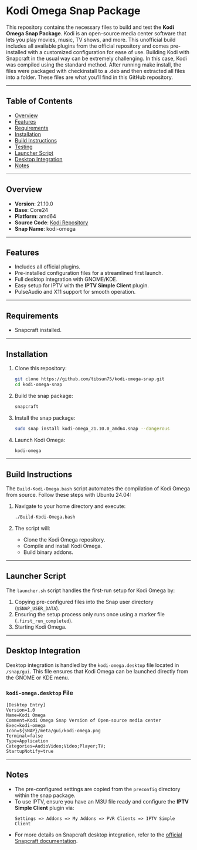 # Kodi Omega Snap Package

This repository contains the necessary files to build and test the **Kodi Omega Snap Package**. Kodi is an open-source media center software that lets you play movies, music, TV shows, and more. This unofficial build includes all available plugins from the official repository and comes pre-installed with a customized configuration for ease of use.
Building Kodi with Snapcraft in the usual way can be extremely challenging. In this case, Kodi was compiled using the standard method. After running make install, the files were packaged with checkinstall to a .deb and then extracted all files into a folder. These files are what you’ll find in this GitHub repository.

---

## Table of Contents

- [Overview](#overview)
- [Features](#features)
- [Requirements](#requirements)
- [Installation](#installation)
- [Build Instructions](#build-instructions)
- [Testing](#testing)
- [Launcher Script](#launcher-script)
- [Desktop Integration](#desktop-integration)
- [Notes](#notes)

---

## Overview

- **Version**: 21.10.0
- **Base**: Core24
- **Platform**: amd64
- **Source Code**: [Kodi Repository](https://github.com/xbmc/xbmc)
- **Snap Name**: kodi-omega

---

## Features

- Includes all official plugins.
- Pre-installed configuration files for a streamlined first launch.
- Full desktop integration with GNOME/KDE.
- Easy setup for IPTV with the **IPTV Simple Client** plugin.
- PulseAudio and X11 support for smooth operation.

---

## Requirements

- Snapcraft installed.

---

## Installation

1. Clone this repository:
   ```bash
   git clone https://github.com/tibsun75/kodi-omega-snap.git
   cd kodi-omega-snap
   ```

2. Build the snap package:
   ```bash
   snapcraft
   ```

3. Install the snap package:
   ```bash
   sudo snap install kodi-omega_21.10.0_amd64.snap --dangerous
   ```

4. Launch Kodi Omega:
   ```bash
   kodi-omega
   ```

---

## Build Instructions

The `Build-Kodi-Omega.bash` script automates the compilation of Kodi Omega from source. 
Follow these steps with Ubuntu 24.04:

1. Navigate to your home directory and execute:
   ```bash
   ./Build-Kodi-Omega.bash
   ```

2. The script will:
   - Clone the Kodi Omega repository.
   - Compile and install Kodi Omega.
   - Build binary addons.

---

## Launcher Script

The `launcher.sh` script handles the first-run setup for Kodi Omega by:

1. Copying pre-configured files into the Snap user directory (`$SNAP_USER_DATA`).
2. Ensuring the setup process only runs once using a marker file (`.first_run_completed`).
3. Starting Kodi Omega.

---

## Desktop Integration

Desktop integration is handled by the `kodi-omega.desktop` file located in `/snap/gui`. This file ensures that Kodi Omega can be launched directly from the GNOME or KDE menu.

### `kodi-omega.desktop` File

```desktop
[Desktop Entry]
Version=1.0
Name=Kodi Omega
Comment=Kodi Omega Snap Version of Open-source media center
Exec=kodi-omega
Icon=${SNAP}/meta/gui/kodi-omega.png
Terminal=false
Type=Application
Categories=AudioVideo;Video;Player;TV;
StartupNotify=true
```

---

## Notes

- The pre-configured settings are copied from the `preconfig` directory within the snap package.
- To use IPTV, ensure you have an M3U file ready and configure the **IPTV Simple Client** plugin via:
  ```
  Settings => Addons => My Addons => PVR Clients => IPTV Simple Client
  ```
- For more details on Snapcraft desktop integration, refer to the [official Snapcraft documentation](https://snapcraft.io/docs/desktop-menu-support).

